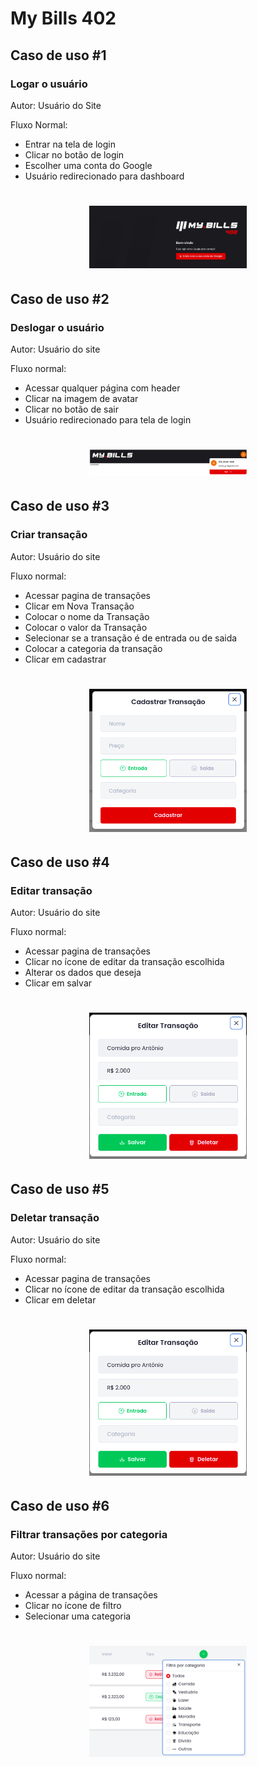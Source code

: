 # My Bills 402


## Caso de uso #1

### Logar o usuário

Autor: Usuário do Site

Fluxo Normal:
- Entrar na tela de login
- Clicar no botão de login
- Escolher uma conta do Google
- Usuário redirecionado para dashboard

<h1 align="center">
<img src="./images/login_page.png"
width="50%"/>
</h1>

## Caso de uso #2 

### Deslogar o usuário

Autor: Usuário do site

Fluxo normal:
- Acessar qualquer página com header
- Clicar na imagem de avatar
- Clicar no botão de sair
- Usuário redirecionado para tela de login

<h1 align="center">
<img src="./images/logout.png" width="50%"/>
</h1>

## Caso de uso #3
### Criar transação

Autor: Usuário do site

Fluxo normal:

- Acessar pagina de transações
- Clicar em Nova Transação
- Colocar o nome da Transação
- Colocar o valor da Transação
- Selecionar se a transação é de entrada ou de saida
- Colocar a categoria da transação
- Clicar em cadastrar

<h1 align="center">
<img src="./images/create_transaction.png" width="50%"/>
</h1>


## Caso de uso #4
### Editar transação

Autor: Usuário do site

Fluxo normal: 
- Acessar pagina de transações
- Clicar no ícone de editar da transação escolhida
- Alterar os dados que deseja
- Clicar em salvar


<h1 align="center">
<img src="./images/edit_transaction.png"
width="50%"/>
</h1>
  
## Caso de uso #5
### Deletar transação

Autor: Usuário do site

Fluxo normal:

- Acessar pagina de transações
- Clicar no ícone de editar da transação escolhida
- Clicar em deletar

<h1 align="center">
<img src="./images/edit_transaction.png"
width="50%"/>
</h1>

## Caso de uso #6

### Filtrar transações por categoria

Autor: Usuário do site

Fluxo normal:
  - Acessar a página de transações
  - Clicar no ícone de filtro
  - Selecionar uma categoria 

<h1 align="center">
<img src="./images/filter_transaction.png"
width="50%"/>
</h1>
